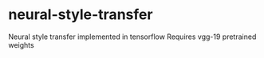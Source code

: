 # neural-style-transfer
Neural style transfer implemented in tensorflow
Requires vgg-19 pretrained weights

